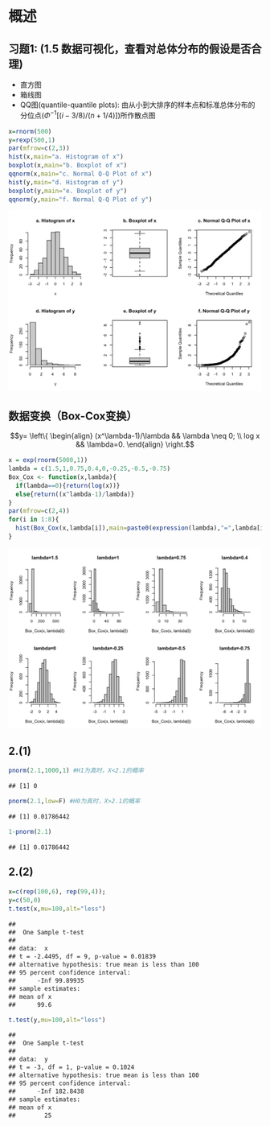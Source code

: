 # 概述

## 习题1: (1.5 数据可视化，查看对总体分布的假设是否合理)

  - 直方图
  - 箱线图
  - QQ图(quantile-quantile plots): 由从小到大排序的样本点和标准总体分布的分位点($\Phi^{-1}[(i-3/8)/(n+1/4)]$)所作散点图 


```r
x=rnorm(500)
y=rexp(500,1)
par(mfrow=c(2,3))
hist(x,main="a. Histogram of x")
boxplot(x,main="b. Boxplot of x")
qqnorm(x,main="c. Normal Q-Q Plot of x")
hist(y,main="d. Histogram of y")
boxplot(y,main="e. Boxplot of y")
qqnorm(y,main="f. Normal Q-Q Plot of y")
```

<img src="1_files/figure-html/unnamed-chunk-1-1.png" width="672" />

## 数据变换（Box-Cox变换）

$$y= \left\{ \begin{align} (x^\lambda-1)/\lambda && \lambda \neq 0; \\ log x && \lambda=0. \end{align} \right.$$


```r
x = exp(rnorm(5000,1))
lambda = c(1.5,1,0.75,0.4,0,-0.25,-0.5,-0.75)
Box_Cox <- function(x,lambda){
  if(lambda==0){return(log(x))}
  else{return((x^lambda-1)/lambda)}
}
par(mfrow=c(2,4))
for(i in 1:8){
  hist(Box_Cox(x,lambda[i]),main=paste0(expression(lambda),"=",lambda[i]))
}
```

<img src="1_files/figure-html/unnamed-chunk-2-1.png" width="672" />

## 2.(1)


```r
pnorm(2.1,1000,1) #H1为真时，X<2.1的概率
```

```
## [1] 0
```

```r
pnorm(2.1,low=F) #H0为真时，X>2.1的概率
```

```
## [1] 0.01786442
```

```r
1-pnorm(2.1)
```

```
## [1] 0.01786442
```

## 2.(2)


```r
x=c(rep(100,6), rep(99,4));
y=c(50,0)
t.test(x,mu=100,alt="less")
```

```
## 
## 	One Sample t-test
## 
## data:  x
## t = -2.4495, df = 9, p-value = 0.01839
## alternative hypothesis: true mean is less than 100
## 95 percent confidence interval:
##      -Inf 99.89935
## sample estimates:
## mean of x 
##      99.6
```

```r
t.test(y,mu=100,alt="less")
```

```
## 
## 	One Sample t-test
## 
## data:  y
## t = -3, df = 1, p-value = 0.1024
## alternative hypothesis: true mean is less than 100
## 95 percent confidence interval:
##      -Inf 182.8438
## sample estimates:
## mean of x 
##        25
```

